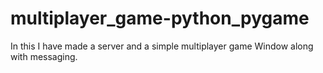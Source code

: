 # multiplayer_game-python_pygame
In this I have made a server and a simple multiplayer game Window along with messaging.
